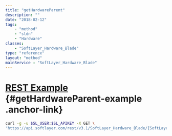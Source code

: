 ```yaml
---
title: "getHardwareParent"
description: ""
date: "2018-02-12"
tags:
    - "method"
    - "sldn"
    - "Hardware"
classes:
    - "SoftLayer_Hardware_Blade"
type: "reference"
layout: "method"
mainService : "SoftLayer_Hardware_Blade"
---
```


# [REST Example](#getHardwareParent-example) <a href="/article/rest/"><i class="fas fa-question"></i></a> {#getHardwareParent-example .anchor-link} 
```bash
curl -g -u $SL_USER:$SL_APIKEY -X GET \
'https://api.softlayer.com/rest/v3.1/SoftLayer_Hardware_Blade/{SoftLayer_Hardware_BladeID}/getHardwareParent'
```
